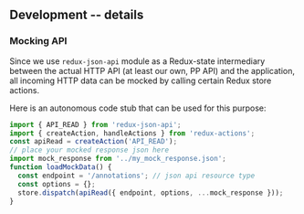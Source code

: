 
## Development -- details


### Mocking API

Since we use `redux-json-api` module as a Redux-state intermediary
between the actual HTTP API (at least our own, PP API) and the application,
all incoming HTTP data can be mocked by calling certain Redux store actions.

Here is an autonomous code stub that can be used for this purpose:

```typescript
import { API_READ } from 'redux-json-api';
import { createAction, handleActions } from 'redux-actions';
const apiRead = createAction('API_READ');
// place your mocked response json here
import mock_response from '../my_mock_response.json';
function loadMockData() {
  const endpoint = '/annotations'; // json api resource type
  const options = {};
  store.dispatch(apiRead({ endpoint, options, ...mock_response }));
}
```
